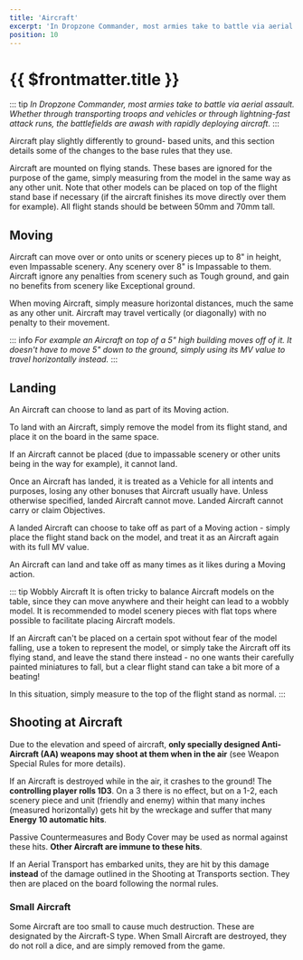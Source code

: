 ```yaml
---
title: 'Aircraft'
excerpt: 'In Dropzone Commander, most armies take to battle via aerial assault.'
position: 10
---
```


# {{ $frontmatter.title }}

::: tip _In Dropzone Commander, most armies take to battle via aerial assault. Whether through transporting troops and vehicles or through lightning-fast attack runs, the battlefields are awash with rapidly deploying aircraft_.
:::

Aircraft play slightly differently to ground- based units, and this section details some of the changes to the base rules that they use.

Aircraft are mounted on flying stands. These bases are ignored for the purpose of the game, simply measuring from the model in the same way as any other unit. Note that other models can be placed on top of the flight stand base if necessary (if the aircraft finishes its move directly over them for example). All flight stands should be between 50mm and 70mm tall.

## Moving

Aircraft can move over or onto units or scenery pieces up to 8" in height, even Impassable scenery. Any scenery over 8" is Impassable to them. Aircraft ignore any penalties from scenery such as Tough ground, and gain no benefits from scenery like Exceptional ground.

When moving Aircraft, simply measure horizontal distances, much the same as any other unit. Aircraft may travel vertically (or diagonally) with no penalty to their movement.

::: info _For example an Aircraft on top of a 5" high building moves off of it. It doesn't have to move 5" down to the ground, simply using its MV value to travel horizontally instead._
:::

## Landing

An Aircraft can choose to land as part of its Moving action.

To land with an Aircraft, simply remove the model from its flight stand, and place it on the board in the same space.

If an Aircraft cannot be placed (due to impassable scenery or other units being in the way for example), it cannot land.

Once an Aircraft has landed, it is treated as a Vehicle for all intents and purposes, losing any other bonuses that Aircraft usually have. Unless otherwise specified, landed Aircraft cannot move. Landed Aircraft cannot carry or claim Objectives.

A landed Aircraft can choose to take off as part of a Moving action - simply place the flight stand back on the model, and treat it as an Aircraft again with its full MV value.

An Aircraft can land and take off as many times as it likes during a Moving action.

::: tip Wobbly Aircraft
It is often tricky to balance Aircraft models on the table, since they can move anywhere and their height can lead to a wobbly model. It is recommended to model scenery pieces with flat tops where possible to facilitate placing Aircraft models.

If an Aircraft can't be placed on a certain spot without fear of the model falling, use a token to represent the model, or simply take the Aircraft off its flying stand, and leave the stand there instead - no one wants their carefully painted miniatures to fall, but a clear flight stand can take a bit more of a beating!

In this situation, simply measure to the top of the flight stand as normal.
:::

## Shooting at Aircraft

Due to the elevation and speed of aircraft, **only specially designed Anti-Aircraft (AA) weapons may shoot at them when in the air** (see Weapon Special Rules for more details).

If an Aircraft is destroyed while in the air, it crashes to the ground! The **controlling player rolls 1D3**. On a 3 there is no effect, but on a 1-2, each scenery piece and unit (friendly and enemy) within that many inches (measured horizontally) gets hit by the wreckage and suffer that many **Energy 10 automatic hits**.

Passive Countermeasures and Body Cover may be used as normal against these hits. **Other Aircraft are immune to these hits**.

If an Aerial Transport has embarked units, they are hit by this damage **instead** of the damage outlined in the Shooting at Transports section. They then are placed on the board following the normal rules.

### Small Aircraft

Some Aircraft are too small to cause much destruction. These are designated by the Aircraft-S type. When Small Aircraft are destroyed, they do not roll a dice, and are simply removed from the game.
